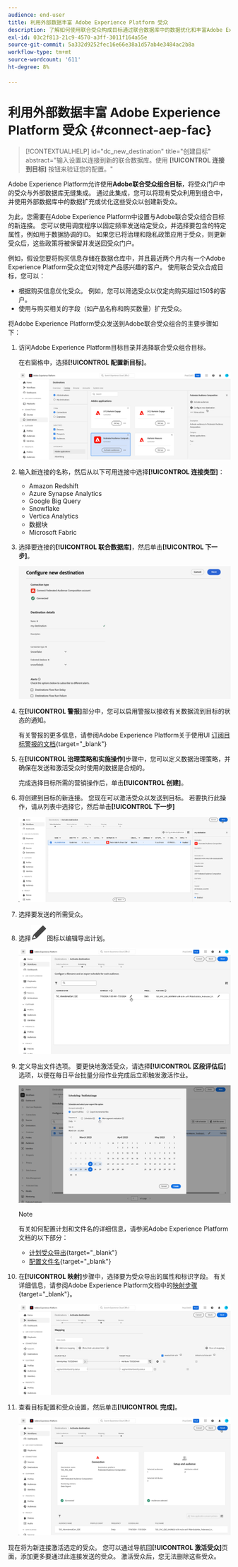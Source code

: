 ```yaml
---
audience: end-user
title: 利用外部数据丰富 Adobe Experience Platform 受众
description: 了解如何使用联合受众构成目标通过联合数据库中的数据优化和丰富Adobe Experience Platform受众。
exl-id: 03c2f813-21c9-4570-a3ff-3011f164a55e
source-git-commit: 5a332d9252fec16e66e38a1d57ab4e3484ac2b8a
workflow-type: tm+mt
source-wordcount: '611'
ht-degree: 8%

---
```


# 利用外部数据丰富 Adobe Experience Platform 受众 {#connect-aep-fac}

>[!CONTEXTUALHELP]
>id="dc_new_destination"
>title="创建目标"
>abstract="输入设置以连接到新的联合数据库。使用 **[!UICONTROL 连接到目标]** 按钮来验证您的配置。"

Adobe Experience Platform允许使用&#x200B;**Adobe联合受众组合目标**，将受众门户中的受众与外部数据库无缝集成。 通过此集成，您可以将现有受众利用到组合中，并使用外部数据库中的数据扩充或优化这些受众以创建新受众。

为此，您需要在Adobe Experience Platform中设置与Adobe联合受众组合目标的新连接。 您可以使用调度程序以固定频率发送给定受众，并选择要包含的特定属性，例如用于数据协调的ID。 如果您已将治理和隐私政策应用于受众，则更新受众后，这些政策将被保留并发送回受众门户。

例如，假设您要将购买信息存储在数据仓库中，并且最近两个月内有一个Adobe Experience Platform受众定位对特定产品感兴趣的客户。 使用联合受众合成目标，您可以：

* 根据购买信息优化受众。 例如，您可以筛选受众以仅定向购买超过150$的客户。
* 使用与购买相关的字段（如产品名称和购买数量）扩充受众。

将Adobe Experience Platform受众发送到Adobe联合受众组合的主要步骤如下：

1. 访问Adobe Experience Platform目标目录并选择联合受众组合目标。

   在右窗格中，选择&#x200B;**[!UICONTROL 配置新目标]**。

   ![](assets/destination-new.png)

1. 输入新连接的名称，然后从以下可用连接中选择&#x200B;**[!UICONTROL 连接类型]**：

   * Amazon Redshift
   * Azure Synapse Analytics
   * Google Big Query
   * Snowflake
   * Vertica Analytics
   * 数据块
   * Microsoft Fabric

1. 选择要连接的&#x200B;**[!UICONTROL 联合数据库]**，然后单击&#x200B;**[!UICONTROL 下一步]**。

   ![](assets/destination-configure.png)

1. 在&#x200B;**[!UICONTROL 警报]**&#x200B;部分中，您可以启用警报以接收有关数据流到目标的状态的通知。

   有关警报的更多信息，请参阅Adobe Experience Platform关于使用UI [订阅目标警报的文档](https://experienceleague.adobe.com/zh-hans/docs/experience-platform/destinations/ui/alerts){target="_blank"}

1. 在&#x200B;**[!UICONTROL 治理策略和实施操作]**&#x200B;步骤中，您可以定义数据治理策略，并确保在发送和激活受众时使用的数据是合规的。

   完成选择目标所需的营销操作后，单击&#x200B;**[!UICONTROL 创建]**。

1. 将创建到目标的新连接。 您现在可以激活受众以发送到目标。 若要执行此操作，请从列表中选择它，然后单击&#x200B;**[!UICONTROL 下一步]**

   ![](assets/destination-activate.png)

1. 选择要发送的所需受众。

1. 选择![](assets/do-not-localize/Smock_Edit_18_N.svg)图标以编辑导出计划。

   ![](assets/destination-schedule.png)

1. 定义导出文件选项。 要更快地激活受众，请选择&#x200B;**[!UICONTROL 区段评估后]**&#x200B;选项，以便在每日平台批量分段作业完成后立即触发激活作业。

   ![](assets/destination-schedule-2.png)

   >[!NOTE]
   >
   >有关如何配置计划和文件名的详细信息，请参阅Adobe Experience Platform文档的以下部分：
   >
   >* [计划受众导出](https://experienceleague.adobe.com/zh-hans/docs/experience-platform/destinations/ui/activate/activate-batch-profile-destinations#scheduling){target="_blank"}
   >* [配置文件名](https://experienceleague.adobe.com/zh-hans/docs/experience-platform/destinations/ui/activate/activate-batch-profile-destinations#configure-file-names){target="_blank"}

1. 在&#x200B;**[!UICONTROL 映射]**&#x200B;步骤中，选择要为受众导出的属性和标识字段。 有关详细信息，请参阅Adobe Experience Platform文档中的[映射步骤](https://experienceleague.adobe.com/zh-hans/docs/experience-platform/destinations/ui/activate/activate-batch-profile-destinations#mapping){target="_blank"}。

   ![](assets/destination-attributes.png)

1. 查看目标配置和受众设置，然后单击&#x200B;**[!UICONTROL 完成]**。

   ![](assets/destination-review.png)

现在将为新连接激活选定的受众。 您可以通过导航回&#x200B;**[!UICONTROL 激活受众]**&#x200B;页面，添加更多要通过此连接发送的受众。 激活受众后，您无法删除这些受众。
